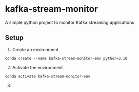 # kafka-stream-monitor
A simple python project to monitor Kafka streaming applications

## Setup
1. Create an environment
```shell
conda create --name kafka-stream-monitor-env python=3.10
```
2. Activate the environment
```shell
conda activate kafka-stream-monitor-env
```
3. 
